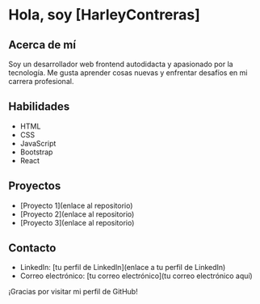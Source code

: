 # Hola, soy [HarleyContreras]

## Acerca de mí
Soy un desarrollador web frontend autodidacta y apasionado por la tecnología. Me gusta aprender cosas nuevas y enfrentar desafíos en mi carrera profesional.

## Habilidades
- HTML
- CSS
- JavaScript
- Bootstrap
- React

## Proyectos
- [Proyecto 1](enlace al repositorio)
- [Proyecto 2](enlace al repositorio)
- [Proyecto 3](enlace al repositorio)

## Contacto
- LinkedIn: [tu perfil de LinkedIn](enlace a tu perfil de LinkedIn)
- Correo electrónico: [tu correo electrónico](tu correo electrónico aquí)

¡Gracias por visitar mi perfil de GitHub!